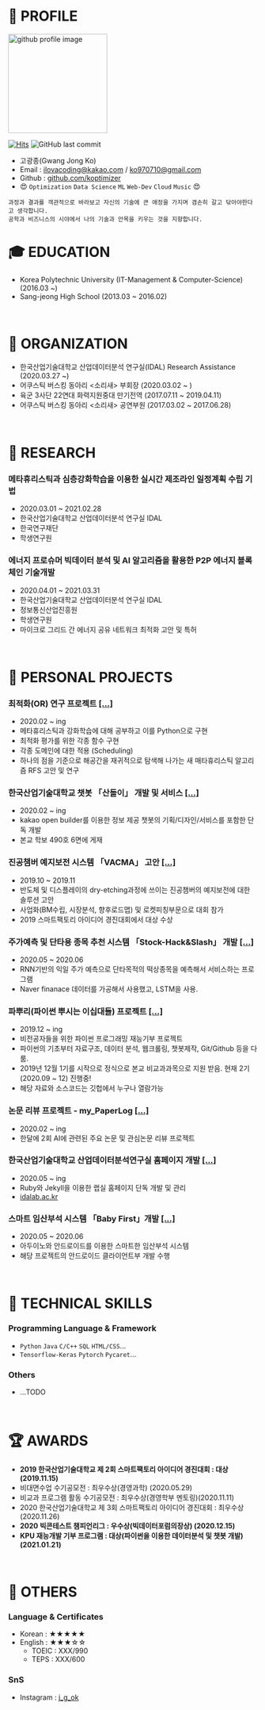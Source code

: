 # 📝 PROFILE
<img alt="github profile image" src="https://avatars1.githubusercontent.com/u/29548128?s=400&u=2e375da7abe40b9e73ffd45cf6d8951dc173f8a5&v=4" width="200">

[![Hits](https://hits.seeyoufarm.com/api/count/incr/badge.svg?url=https%3A%2F%2Fgithub.com%2Fkoptimizer%2FCV)](https://hits.seeyoufarm.com)
![GitHub last commit](https://img.shields.io/github/last-commit/koptimizer/My_resume.svg)

* 고광종(Gwang Jong Ko)
* Email : ilovacoding@kakao.com / ko970710@gmail.com
* Github : [github.com/koptimizer](https://github.com/koptimizer)
* 😍 `Optimization` `Data Science` `ML` `Web-Dev` `Cloud` `Music` 😍
```
과정과 결과를 객관적으로 바라보고 자신의 기술에 큰 애정을 가지며 겸손히 갈고 닦아야한다고 생각합니다.
공학과 비즈니스의 시야에서 나의 기술과 안목을 키우는 것을 지향합니다.
```

# 🎓 EDUCATION
- Korea Polytechnic University (IT-Management & Computer-Science) (2016.03 ~)
- Sang-jeong High School (2013.03 ~ 2016.02)
<br>

# 💼 ORGANIZATION
- 한국산업기술대학교 산업데이터분석 연구실(IDAL) Research Assistance (2020.03.27 ~)
- 어쿠스틱 버스킹 동아리 <소리새> 부회장 (2020.03.02 ~ )
- 육군 3사단 22연대 화력지원중대 만기전역 (2017.07.11 ~ 2019.04.11)
- 어쿠스틱 버스킹 동아리 <소리새> 공연부원 (2017.03.02 ~ 2017.06.28)
</br>

# 🧪 RESEARCH
### 메타휴리스틱과 심층강화학습을 이용한 실시간 제조라인 일정계획 수립 기법
- 2020.03.01 ~ 2021.02.28
- 한국산업기술대학교 산업데이터분석 연구실 IDAL
- 한국연구재단
- 학생연구원

### 에너지 프로슈머 빅데이터 분석 및 AI 알고리즘을 활용한 P2P 에너지 블록체인 기술개발
- 2020.04.01 ~ 2021.03.31
- 한국산업기술대학교 산업데이터분석 연구실 IDAL
- 정보통신산업진흥원
- 학생연구원
- 마이크로 그리드 간 에너지 공유 네트워크 최적화 고안 및 특허
</br>

# 📖 PERSONAL PROJECTS
### 최적화(OR) 연구 프로젝트 [[...]](https://github.com/koptimizer/my_Optimization-studio)
- 2020.02 ~ ing
- 메타휴리스틱과 강화학습에 대해 공부하고 이를 Python으로 구현
- 최적화 평가를 위한 각종 함수 구현
- 각종 도메인에 대한 적용 (Scheduling)
- 하나의 점을 기준으로 해공간을 재귀적으로 탐색해 나가는 새 매타휴리스틱 알고리즘 RFS 고안 및 연구

### 한국산업기술대학교 챗봇 「산돌이」 개발 및 서비스 [[...]](https://github.com/koptimizer/kakaotalk_chatbot_sandol)
- 2020.02 ~ ing
- kakao open builder를 이용한 정보 제공 챗봇의 기획/디자인/서비스를 포함한 단독 개발
- 본교 학보 490호 6면에 게재

### 진공챔버 예지보전 시스템 「VACMA」 고안 [[...]](https://github.com/koptimizer/VACMA_KIT_prop)
- 2019.10 ~ 2019.11
- 반도체 및 디스플레이의 dry-etching과정에 쓰이는 진공챔버의 예지보전에 대한 솔루션 고안
- 사업화(BM수립, 시장분석, 향후로드맵) 및 로켓피칭부문으로 대회 참가
- 2019 스마트팩토리 아이디어 경진대회에서 대상 수상

### 주가예측 및 단타용 종목 추천 시스템 「Stock-Hack&Slash」 개발 [[...]](https://github.com/koptimizer/StockHackAndSlash)
- 2020.05 ~ 2020.06
- RNN기반의 익일 주가 예측으로 단타목적의 떡상종목을 예측해서 서비스하는 프로그램
- Naver finanace 데이터를 가공해서 사용했고, LSTM을 사용.

### 파뿌리(파이썬 뿌시는 이십대들) 프로젝트 [[...]](https://github.com/koptimizer/Python_Breakers)
- 2019.12 ~ ing
- 비전공자들을 위한 파이썬 프로그래밍 재능기부 프로젝트
- 파이썬의 기초부터 자료구조, 데이터 분석, 웹크롤링, 챗봇제작, Git/Github 등을 다룸.
- 2019년 12월 1기를 시작으로 정식으로 본교 비교과과목으로 지원 받음. 현재 2기(2020.09 ~ 12) 진행중! 
- 해당 자료와 소스코드는 깃헙에서 누구나 열람가능

### 논문 리뷰 프로젝트 - my_PaperLog [[...]](https://github.com/koptimizer/my_PaperLog)
- 2020.02 ~ ing
- 한달에 2회 AI에 관련된 주요 논문 및 관심논문 리뷰 프로젝트

### 한국산업기술대학교 산업데이터분석연구실 홈페이지 개발 [[...]](https://github.com/koptimizer/IDALab.io)
- 2020.05 ~ ing
- Ruby와 Jekyll을 이용한 랩실 홈페이지 단독 개발 및 관리
- [idalab.ac.kr](https://idalab.ac.kr)

### 스마트 임산부석 시스템 「Baby First」개발 [[...]](https://github.com/koptimizer/BabyFirst)
- 2020.05 ~ 2020.06
- 아두이노와 안드로이드를 이용한 스마트한 임산부석 시스템
- 해당 프로젝트의 안드로이드 클라이언트부 개발 수행
<br>

# 🎯 TECHNICAL SKILLS
### Programming Language & Framework
- `Python` `Java` `C/C++` `SQL` `HTML/CSS`...
- `Tensorflow-Keras` `Pytorch` `Pycaret`...

### Others
- ...TODO
<br>

# 🏆 AWARDS
- <b>2019 한국산업기술대학교 제 2회 스마트팩토리 아이디어 경진대회 : 대상 (2019.11.15)</b>
- 비대면수업 수기공모전 : 최우수상(경영과학) (2020.05.29)
- 비교과 프로그램 활동 수기공모전 : 최우수상(경영학부 멘토링)(2020.11.11)
- 2020 한국산업기술대학교 제 3회 스마트팩토리 아이디어 경진대회 : 최우수상 (2020.11.26)
- <b>2020 빅콘테스트 챔피언리그 : 우수상(빅데이터포럼의장상) (2020.12.15)</b>
- <b>KPU 재능개발 기부 프로그램 : 대상(파이썬을 이용한 데이터분석 및 챗봇 개발) (2021.01.21)</b>
<br>

# 💬 OTHERS
### Language & Certificates
- Korean : ★★★★★
- English : ★★★☆☆
  - TOEIC : XXX/990
  - TEPS : XXX/600
  
### SnS
- Instagram : [j_g_ok](https://www.instagram.com/j_g_ok/)
